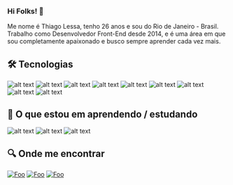 ### Hi Folks! 👋

Me nome é Thiago Lessa, tenho 26 anos e sou do Rio de Janeiro - Brasil. Trabalho como Desenvolvedor Front-End desde 2014, e é uma área em que sou completamente apaixonado e
busco sempre aprender cada vez mais.

## 🛠 Tecnologias

![alt text](https://img.shields.io/badge/typescript-3178C6?style=for-the-badge&logo=typescript&logoColor=white)
![alt text](https://img.shields.io/badge/HTML5-E34F26?style=for-the-badge&logo=html5&logoColor=white) 
![alt text](https://img.shields.io/badge/CSS3-1572B6?style=for-the-badge&logo=css3&logoColor=white) 
![alt text](https://img.shields.io/badge/JavaScript-F7DF1E?style=for-the-badge&logo=javascript&logoColor=black) 
![alt text](https://img.shields.io/badge/React-1572B6?style=for-the-badge&logo=react&logoColor=white) 
![alt text](https://img.shields.io/badge/Git-E34F26?style=for-the-badge&logo=git&logoColor=white)
![alt text](https://img.shields.io/badge/sass-C36291?style=for-the-badge&logo=sass&logoColor=white)
![alt text](https://img.shields.io/badge/jquery-1C2C38?style=for-the-badge&logo=jquery&logoColor=white)
![alt text](https://img.shields.io/badge/webpack-2D6DC9?style=for-the-badge&logo=webpack&logoColor=white)


## 📖 O que estou em aprendendo / estudando

![alt text](https://img.shields.io/badge/Node.Js-000000?style=for-the-badge&logo=node.js&logoColor=white)
![alt text](https://img.shields.io/badge/express-000000?style=for-the-badge&logo=express&logoColor=white)
![alt text](https://img.shields.io/badge/Next.JS-000000?style=for-the-badge&logo=next.js&logoColor=white)

## 🔍 Onde me encontrar

[![Foo](https://img.shields.io/badge/LinkedIn-0077B5?style=for-the-badge&logo=linkedin&logoColor=white)](https://www.linkedin.com/in/thiago-lessa-67588056/) [![Foo](https://img.shields.io/badge/Facebook-0077B5?style=for-the-badge&logo=facebook&logoColor=white)](https://www.facebook.com/ThiagoLost/) [![Foo](https://img.shields.io/badge/Instagram-5054BA?style=for-the-badge&logo=instagram&logoColor=white)](https://www.instagram.com/ithiagolessa/)
